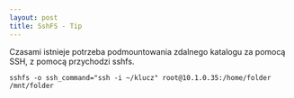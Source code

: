 ```yaml
---
layout: post
title: SshFS - Tip
---
```

Czasami istnieje potrzeba podmountowania zdalnego katalogu za pomocą SSH, z pomocą przychodzi sshfs.

    sshfs -o ssh_command="ssh -i ~/klucz" root@10.1.0.35:/home/folder /mnt/folder
